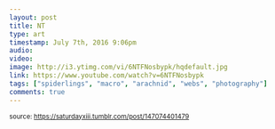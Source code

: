 ```yaml
---
layout: post
title: NT
type: art
timestamp: July 7th, 2016 9:06pm
audio: 
video: 
image: http://i3.ytimg.com/vi/6NTFNosbypk/hqdefault.jpg
link: https://www.youtube.com/watch?v=6NTFNosbypk
tags: ["spiderlings", "macro", "arachnid", "webs", "photography"]
comments: true
---
```

  
<small>source: https://saturdayxiii.tumblr.com/post/147074401479</small>